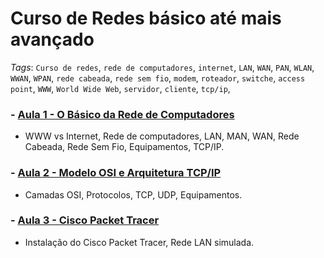 # Curso de Redes básico até mais avançado

_Tags_: `Curso de redes`, `rede de computadores`, `internet`, `LAN`, `WAN`, `PAN`, `WLAN`, `WWAN`, `WPAN`, `rede cabeada`, `rede sem fio`, `modem`, `roteador`, `switche`, `access point`, `WWW`, `World Wide Web`, `servidor`, `cliente`, `tcp/ip`,
### - [Aula 1 - O Básico da Rede de Computadores](https://github.com/victordcsilva/CursoRedes/blob/master/Aula1_redes.ipynb)
- WWW vs Internet, Rede de computadores, LAN, MAN, WAN, Rede Cabeada, Rede Sem Fio, Equipamentos, TCP/IP.

### - [Aula 2 - Modelo OSI e Arquitetura TCP/IP](https://github.com/victordcsilva/CursoRedes/blob/master/Aula2_redes.ipynb)
- Camadas OSI, Protocolos, TCP, UDP, Equipamentos.

### - [Aula 3 - Cisco Packet Tracer](https://github.com/victordcsilva/CursoRedes/blob/master/Aula3_redes.ipynb)
- Instalação do Cisco Packet Tracer, Rede LAN simulada.
